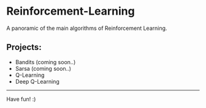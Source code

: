 # Reinforcement-Learning
A panoramic of the main algorithms of Reinforcement Learning.

## Projects:
- Bandits (coming soon..)
- Sarsa (coming soon..)
- Q-Learning
- Deep Q-Learning

----------------------------------
Have fun! :)
